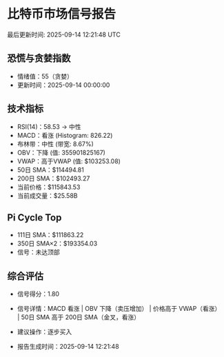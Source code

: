 # 比特币市场信号报告

最后更新时间: 2025-09-14 12:21:48 UTC

## 恐慌与贪婪指数
- 情绪值：55（贪婪）
- 更新时间：2025-09-14 00:00:00

## 技术指标
- RSI(14)：58.53 → 中性
- MACD：看涨 (Histogram: 826.22)
- 布林带：中性 (带宽: 8.67%)
- OBV：下降 (值: 355901825167)
- VWAP：高于VWAP (值: $103253.08)
- 50日 SMA：$114494.81
- 200日 SMA：$102493.27
- 当前价格：$115843.53
- 当前成交量：$25.58B

## Pi Cycle Top
- 111日 SMA：$111863.22
- 350日 SMA×2：$193354.03
- 信号：未达顶部

## 综合评估
- 信号得分：1.80
- 信号详情：MACD 看涨 | OBV 下降（卖压增加） | 价格高于 VWAP（看涨） | 50日 SMA 高于 200日 SMA（金叉，看涨）
- 建议操作：逐步买入

- 报告生成时间：2025-09-14 12:21:48